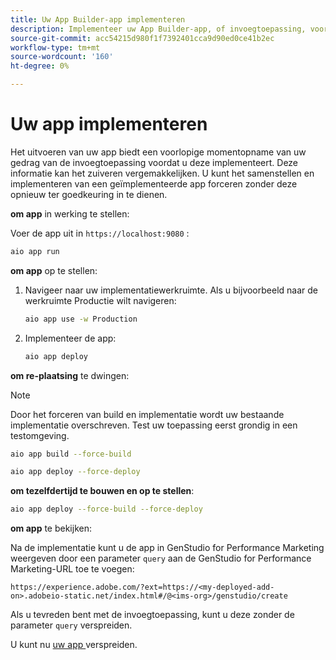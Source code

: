 ```yaml
---
title: Uw App Builder-app implementeren
description: Implementeer uw App Builder-app, of invoegtoepassing, voor GenStudio for Performance Marketing.
source-git-commit: acc54215d980f1f7392401cca9d90ed0ce41b2ec
workflow-type: tm+mt
source-wordcount: '160'
ht-degree: 0%

---
```



# Uw app implementeren

Het uitvoeren van uw app biedt een voorlopige momentopname van uw gedrag van de invoegtoepassing voordat u deze implementeert. Deze informatie kan het zuiveren vergemakkelijken. U kunt het samenstellen en implementeren van een geïmplementeerde app forceren zonder deze opnieuw ter goedkeuring in te dienen.


**om app** in werking te stellen:

Voer de app uit in `https://localhost:9080` :

```bash
aio app run
```

**om app** op te stellen:

1. Navigeer naar uw implementatiewerkruimte. Als u bijvoorbeeld naar de werkruimte Productie wilt navigeren:

   ```bash
   aio app use -w Production
   ```

1. Implementeer de app:

   ```bash
   aio app deploy
   ```

**om re-plaatsing** te dwingen:

>[!NOTE]
>
>Door het forceren van build en implementatie wordt uw bestaande implementatie overschreven. Test uw toepassing eerst grondig in een testomgeving.

```bash
aio app build --force-build
```

```bash
aio app deploy --force-deploy
```

**om tezelfdertijd te bouwen en op te stellen**:

```bash
aio app deploy --force-build --force-deploy
```

**om app** te bekijken:

Na de implementatie kunt u de app in GenStudio for Performance Marketing weergeven door een parameter `query` aan de GenStudio for Performance Marketing-URL toe te voegen:

`https://experience.adobe.com/?ext=https://<my-deployed-add-on>.adobeio-static.net/index.html#/@<ims-org>/genstudio/create`

Als u tevreden bent met de invoegtoepassing, kunt u deze zonder de parameter `query` verspreiden.

U kunt nu [ uw app ](distribute-app.md) verspreiden.
